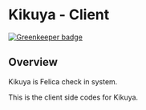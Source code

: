 # Kikuya - Client

[![Greenkeeper badge](https://badges.greenkeeper.io/ginpei/kikuya-cl.svg)](https://greenkeeper.io/)

## Overview

Kikuya is Felica check in system.

This is the client side codes for Kikuya.
